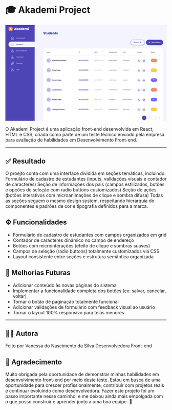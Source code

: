 # 🎓 Akademi Project

![Akademi Project Preview](./src/assets/images/preview/Akademi_Project_Preview.png)

O Akademi Project é uma aplicação front-end desenvolvida em React, HTML e CSS, criada como parte de um teste técnico enviado pela empresa para avaliação de habilidades em Desenvolvimento Front-end.

---

## ✅ Resultado

O proejto conta com uma interface dividida em seções temáticas, incluindo:
Formulário de cadastro de estudantes (inputs, validações visuais e contador de caracteres)
Seção de informações dos pais (campos estilizados, botões e opções de seleção com radio buttons customizados)
Seção de ações (botões interativos com microanimações de clique e sombra difusa)
Todas as seções seguem o mesmo design system, respeitando hierarquia de componentes e padrões de cor e tipografia definidos para a marca.

## ⚙️ Funcionalidades

- Formulário de cadastro de estudantes com campos organizados em grid
- Contador de caracteres dinâmico no campo de endereço
- Botões com microinterações (efeito de clique e sombras suaves)
- Campos de seleção (radio buttons) totalmente customizados via CSS
- Layout consistente entre seções e estrutura semântica organizada

## 🔧 Melhorias Futuras

- Adicionar conteúdo às novas páginas do sistema
- Implementar a funcionalidade completa dos botões (ex: salvar, cancelar, voltar)
- Tornar o botão de paginação totalmente funcional
- Adicionar validações de formulário com feedback visual ao usuário
- Tornar o layout 100% responsivo para telas menores

---

## 👩‍💻 Autora

Feito por Vanessa do Nascimento da Silva
Desenvolvedora Front-end

## 💬 Agradecimento

Muito obrigada pela oportunidade de demonstrar minhas habilidades em desenvolvimento front-end por meio deste teste.
Estou em busca de uma oportunidade para crescer profissionalmente, contribuir com projetos reais e continuar evoluindo como desenvolvedora.
Fazer este projeto foi um passo importante nesse caminho, e me deixou ainda mais empolgada com o que posso construir e aprender junto a uma boa equipe. 💜
